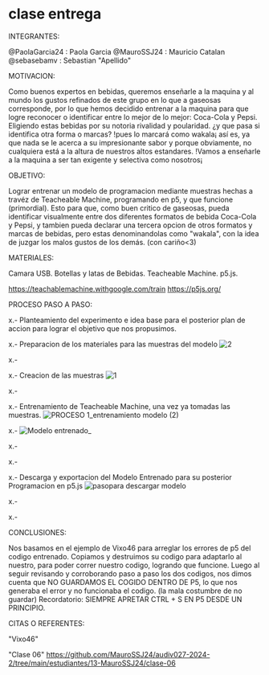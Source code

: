 # clase entrega

INTEGRANTES:

@PaolaGarcia24 : Paola Garcia 
@MauroSSJ24 : Mauricio Catalan 
@sebasebamv : Sebastian "Apellido" 


MOTIVACION:

Como buenos expertos en bebidas, queremos enseñarle a la maquina y al mundo los gustos refinados de este grupo en lo que a gaseosas corresponde, por lo que hemos decidido entrenar a la maquina para que logre reconocer o identificar entre lo mejor de lo mejor: Coca-Cola y Pepsi. Eligiendo estas bebidas por su notoria rivalidad y poularidad. ¿y que pasa si identifica otra forma o marcas? !pues lo marcará como wakala¡ así es, ya que nada se le acerca a su impresionante sabor y porque obviamente, no cualquiera está a la altura de nuestros altos estandares. !Vamos a enseñarle a la maquina a ser tan exigente y selectiva como nosotros¡


OBJETIVO:

Lograr entrenar un modelo de programacion mediante muestras hechas a travéz de Teacheable Machine, programando en p5, y que funcione (primordial). Esto para que, como buen critico de gaseosas, pueda identificar visualmente entre dos diferentes formatos de bebida Coca-Cola y Pepsi, y tambien pueda declarar una tercera opcion de otros formatos y marcas de bebidas, pero estas denominandolas como "wakala", con la idea de juzgar los malos gustos de los demás. (con cariño<3)     


MATERIALES:

Camara USB.
Botellas y latas de Bebidas.
Teacheable Machine. 
p5.js. 


https://teachablemachine.withgoogle.com/train
https://p5js.org/


PROCESO PASO A PASO:

x.- Planteamiento del experimento e idea base para el posterior plan de accion para lograr el objetivo que nos propusimos.


x.- Preparacion de los materiales para las muestras del modelo
![2](https://github.com/user-attachments/assets/ed61b34f-a7cb-4bf1-a453-ee7cf52ac140)


x.-



x.- Creacion de las muestras 
![1](https://github.com/user-attachments/assets/797423cd-10b9-4da7-a2c9-d23016fca893)

x.-



x.- Entrenamiento de Teacheable Machine, una vez ya tomadas las muestras.
![PROCESO 1_entrenamiento modelo (2)](https://github.com/user-attachments/assets/98417ffd-9eba-4d09-833b-0e6d9544a8fa)



x.-
![Modelo entrenado_](https://github.com/user-attachments/assets/903e3054-a7af-42af-bbe9-40c842cdf688)

x.-

x.-


x.- Descarga y exportacion del Modelo Entrenado para su posterior Programacion en p5.js
![pasopara descargar modelo](https://github.com/user-attachments/assets/93cd38dd-52e2-445b-aef2-91b2c13fac61)

x.-

x.-







CONCLUSIONES:

Nos basamos en el ejemplo de Vixo46 para arreglar los errores de p5 del codigo entrenado. Copiamos y destruimos su codigo para adaptarlo al nuestro, para poder correr nuestro codigo, logrando que funcione. Luego al seguir revisando y corroborando paso a paso los dos codigos, nos dimos cuenta que NO GUARDAMOS EL COGIDO DENTRO DE P5, lo que nos generaba el error y no funcionaba el codigo. (la mala costumbre de no guardar) Recordatorio: SIEMPRE APRETAR CTRL + S EN P5 DESDE UN PRINCIPIO.





CITAS O REFERENTES:

"Vixo46" 

"Clase 06"  https://github.com/MauroSSJ24/audiv027-2024-2/tree/main/estudiantes/13-MauroSSJ24/clase-06

